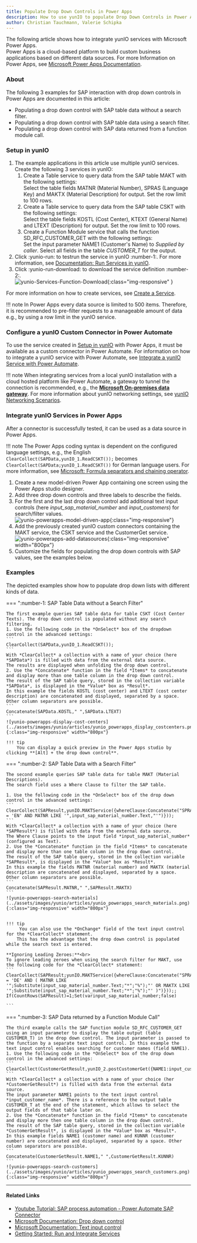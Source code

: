```yaml
---
title: Populate Drop Down Controls in Power Apps
description: How to use yunIO to populate Drop Down Controls in Power Apps with SAP data
author: Christian Tauchmann, Valerie Schipka
---
```


The following article shows how to integrate yunIO services with Microsoft Power Apps.<br>
Power Apps is a cloud-based platform to build custom business applications based on different data sources.
For more Information on Power Apps, see [Microsoft Power Apps Documentation](https://docs.microsoft.com/en-us/powerapps/).

### About
The following 3 examples for SAP interaction with drop down controls in Power Apps are documented in this article:
- Populating a drop down control with SAP table data without a search filter.
- Populating a drop down control with SAP table data using a search filter.
- Populating a drop down control with SAP data returned from a function module call. <!--- The input parameter\ search filter is provided by a separate input box.  -->


### Setup in yunIO

1. The example applications in this article use multiple yunIO services. Create the following 3 services in yunIO: 
	1. Create a Table service to query data from the SAP table MAKT with the following settings:<br>
	Select the table fields MATNR (Material Number), SPRAS (Language Key) and MAKTX (Material Description) for output. Set the row limit to 100 rows. <br>
	2. Create a Table service to query data from the SAP table CSKT with the following settings:<br>
	Select the table fields KOSTL (Cost Center), KTEXT (General Name) and LTEXT (Description) for output. Set the row limit to 100 rows. <br>
	3. Create a Function Module service that calls the function SD_RFC_CUSTOMER_GET with the following settings:<br>
	Set the input parameter NAME1 (Customer's Name) to *Supplied by caller*.
	Select all fields in the table *CUSTOMER_T* for the output.<br>
2. Click :yunio-run: to testrun the service in yunIO :number-1:. For more information, see [Documentation: Run Services in yunIO](../documentation/run-services.md/#run-services-in-yunio).
3. Click :yunio-run-download: to download the service definition :number-2:.<br>
![yunio-Services-Function-Download](../assets/images/yunio/articles/yunio-run-services-function-download.png){:class="img-responsive" }

For more information on how to create services, see [Create a Service](../getting-started.md/#create-a-service).

!!! note
    In Power Apps every data source is limited to 500 items. Therefore, it is recommended to pre-filter requests to a manageable amount of data e.g., by using a row limit in the yunIO service.


### Configure a yunIO Custom Connector in Power Automate

To use the service created in [Setup in yunIO](#setup-in-yunio) with Power Apps, it must be available as a custom connector in Power Automate. 
For information on how to integrate a yunIO service with Power Automate, see [Integrate a yunIO Service with Power Automate](integrate-a-yunio-service-with-power-automate.md). 

!!! note
    When integrating services from a local yunIO installation with a cloud hosted platform like Power Automate, a gateway to tunnel the connection is recommended, e.g., the [**Microsoft On-premises data gateway**](https://docs.microsoft.com/en-us/data-integration/gateway/).
    For more information about yunIO networking settings, see [yunIO Networking Scenarios](networking.md).

### Integrate yunIO Services in Power Apps

After a connector is successfully tested, it can be used as a data source in Power Apps. 

!!! note
    The Power Apps coding syntax is dependent on the configured language settings, e.g., the English `ClearCollect(SAPData,yunIO_1.ReadCSKT());` becomes `ClearCollect(SAPData;yunIO_1.ReadCSKT())` for German language users.
    For more information, see [Microsoft: Formula separators and chaining operator](https://docs.microsoft.com/en-us/power-platform/power-fx/global#formula-separators-and-chaining-operator).

1. Create a new model-driven Power App containing one screen using the Power Apps studio designer.<br>
2. Add three drop down controls and three labels to describe the fields.
3. For the first and the last drop down control add additional text input controls (here *input_sap_material_number* and *input_customers*) for search/filter values. <br> 
![yunio-powerapps-model-driven-app](../assets/images/yunio/articles/yunio_powerapps_modeldriven_app.png){:class="img-responsive"} 
4. Add the previously created yunIO custom connectors containing the MAKT service, the CSKT service and the CustomerGet service. <br>
![yunio-powerapps-add-datasources](../assets/images/yunio/articles/yunio_powerapps_yunio_datasources.png){:class="img-responsive" width="800px"} 
5. Customize the fields for populating the drop down controls with SAP values, see the examples below. 

### Examples

The depicted examples show how to populate drop down lists with different kinds of data.

=== ":number-1: SAP Table Data without a Search Filter"

	The first example queries SAP table data for table CSKT (Cost Center Texts). The drop down control is populated without any search filtering.
	1. Use the following code in the *OnSelect* box of the dropdown control in the advanced settings: 
	```
	ClearCollect(SAPData,yunIO_1.ReadCSKT());
	```
	With *ClearCollect* a collection with a name of your choice (here *SAPData*) is filled with data from the external data source.
	The results are displayed when unfolding the drop down control.    
	2. Use the *Concatenate* function in the field *Items* to concatenate and display more than one table column in the drop down control. 
	The result of the SAP table query, stored in the collection variable *SAPData*, is displayed in the *Value* box as *Result*.
	In this example the fields KOSTL (cost center) and LTEXT (cost center description) are concatenated and displayed, separated by a space. Other column separators are possible.
	```
	Concatenate(SAPData.KOSTL," ",SAPData.LTEXT)
	```
	![yunio-powerapps-display-cost-centers](../assets/images/yunio/articles/yunio_powerapps_display_costcenters.png){:class="img-responsive" width="800px"} 

	!!! tip
		You can display a quick preview in the Power Apps studio by clicking **[Alt] + the drop down control**.

=== ":number-2: SAP Table Data with a Search Filter"
	
	The second example queries SAP table data for table MAKT (Material Descriptions). 
	The search field uses a Where Clause to filter the SAP table. 

	1. Use the following code in the *OnSelect* box of the drop down control in the advanced settings:
	```
	ClearCollect(SAPResult,yunIO.MAKTService({whereClause:Concatenate("SPRAS = 'EN' AND MATNR LIKE '",input_sap_material_number.Text,"'")}));
	```
	With *ClearCollect* a collection with a name of your choice (here *SAPResult*) is filled with data from the external data source.
	The Where Clause points to the input field *input_sap_material_number* (configured as Text).    
	2. Use the *Concatenate* function in the field *Items* to concatenate and display more than one table column in the drop down control. 
	The result of the SAP table query, stored in the collection variable *SAPResult*, is displayed in the *Value* box as *Result*.
	In this example the fields MATNR (material number) and MAKTX (material description are concatenated and displayed, separated by a space. Other column separators are possible.
	```
	Concatenate(SAPResult.MATNR," ",SAPResult.MAKTX)  
	```
	![yunio-powerapps-search-materials](../assets/images/yunio/articles/yunio_powerapps_search_materials.png){:class="img-responsive" width="800px"} 


	!!! tip
		 You can also use the *OnChange* field of the text input control for the *ClearCollect* statement.
		This has the advantage that the drop down control is populated while the search text is entered.

	**Ignoring Leading Zeroes:**<br>
	To ignore leading zeroes when using the search filter for MAKT, use the following code for the *ClearCollect* statement:
	```
	ClearCollect(SAPResult;yunIO.MAKTService({whereClause:Concatenate("SPRAS = 'DE' AND ( MATNR LIKE '";Substitute(input_sap_material_number.Text;"*";"%");"' OR MAKTX LIKE '";Substitute(input_sap_material_number.Text;"*";"%");"' )")}));;
	If(CountRows(SAPResult)=1;Set(varinput_sap_material_number;false)

	```

=== ":number-3: SAP Data returned by a Function Module Call"
	
	The third example calls the SAP function module SD_RFC_CUSTOMER_GET using an input parameter to display the table output (table CUSTOMER_T) in the drop down control. The input parameter is passed to 
	the function by a separate text input control. In this example the text input control enables searching for customer names (field NAME1).
	1. Use the following code in the *OnSelect* box of the drop down control in the advanced settings:
	```
	ClearCollect(CustomerGetResult,yunIO_2.postCustomerGet({NAME1:input_customer_name.Text}).CUSTOMER_T);
	```
	With *ClearCollect* a collection with a name of your choice (her *CustomerGetResult*) is filled with data from the external data source.
	The input parameter NAME1 points to the text input control *input_customer_name*. There is a reference to the output table CUSTOMER_T at the end of the statement, which allows to select the output fields of that table later on.  
	2. Use the *Concatenate* function in the field *Items* to concatenate and display more then one table column in the drop down control. 
	The result of the SAP table query, stored in the collection variable *CustomerGetResult*, is displayed in the *Value* box as *Result*.
	In this example fields NAME1 (customer name) and KUNNR (customer number) are concatenated and displayed, separated by a space. Other column separators are possible.
	```
	Concatenate(CustomerGetResult.NAME1," ",CustomerGetResult.KUNNR)
	```
	![yunio-powerapps-search-customers](../assets/images/yunio/articles/yunio_powerapps_search_customers.png){:class="img-responsive" width="800px"} 

******

#### Related Links
- [Youtube Tutorial: SAP process automation - Power Automate SAP Connector](https://www.youtube.com/watch?v=k_yL8Bphfus&t=2s)
- [Microsoft Documentation: Drop down control](https://docs.microsoft.com/en-us/powerapps/maker/canvas-apps/controls/control-drop-down)
- [Microsoft Documentation: Text input control](https://docs.microsoft.com/en-us/powerapps/maker/canvas-apps/controls/control-text-input)
- [Getting Started: Run and Integrate Services](../getting-started.md/#run-services)
